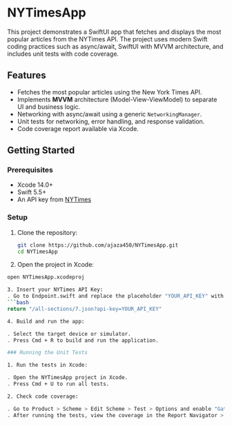 # NYTimesApp
This project demonstrates a SwiftUI app that fetches and displays the most popular articles from the NYTimes API. The project uses modern Swift coding practices such as async/await, SwiftUI with MVVM architecture, and includes unit tests with code coverage.

## Features
- Fetches the most popular articles using the New York Times API.
- Implements **MVVM** architecture (Model-View-ViewModel) to separate UI and business logic.
- Networking with async/await using a generic `NetworkingManager`.
- Unit tests for networking, error handling, and response validation.
- Code coverage report available via Xcode.

## Getting Started

### Prerequisites
- Xcode 14.0+
- Swift 5.5+
- An API key from [NYTimes](https://developer.nytimes.com/apis)

### Setup
1. Clone the repository:
   ```bash
   git clone https://github.com/ajaza450/NYTimesApp.git
   cd NYTimesApp

2. Open the project in Xcode:
 ```bash
open NYTimesApp.xcodeproj

3. Insert your NYTimes API Key:
 . Go to Endpoint.swift and replace the placeholder "YOUR_API_KEY" with your actual API key.
 ```bash
return "/all-sections/7.json?api-key=YOUR_API_KEY"

4. Build and run the app:

. Select the target device or simulator.
. Press Cmd + R to build and run the application.

### Running the Unit Tests

1. Run the tests in Xcode:

. Open the NYTimesApp project in Xcode.
. Press Cmd + U to run all tests.

2. Check code coverage:

. Go to Product > Scheme > Edit Scheme > Test > Options and enable "Gather coverage data."
. After running the tests, view the coverage in the Report Navigator > Coverage tab.








